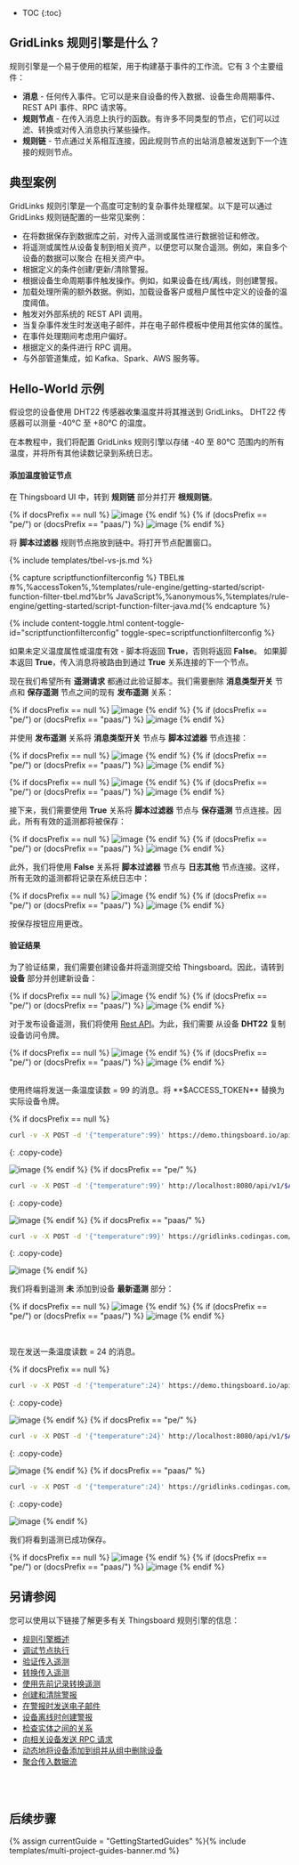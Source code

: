 * TOC
{:toc}

## GridLinks 规则引擎是什么？
规则引擎是一个易于使用的框架，用于构建基于事件的工作流。它有 3 个主要组件：

- **消息** - 任何传入事件。它可以是来自设备的传入数据、设备生命周期事件、REST API 事件、RPC 请求等。
- **规则节点** - 在传入消息上执行的函数。有许多不同类型的节点，它们可以过滤、转换或对传入消息执行某些操作。
- **规则链** - 节点通过关系相互连接，因此规则节点的出站消息被发送到下一个连接的规则节点。


## 典型案例
GridLinks 规则引擎是一个高度可定制的复杂事件处理框架。以下是可以通过 GridLinks 规则链配置的一些常见案例：

- 在将数据保存到数据库之前，对传入遥测或属性进行数据验证和修改。
- 将遥测或属性从设备复制到相关资产，以便您可以聚合遥测。例如，来自多个设备的数据可以聚合
在相关资产中。
- 根据定义的条件创建/更新/清除警报。
- 根据设备生命周期事件触发操作。例如，如果设备在线/离线，则创建警报。
- 加载处理所需的额外数据。例如，加载设备客户或租户属性中定义的设备的温度阈值。
- 触发对外部系统的 REST API 调用。
- 当复杂事件发生时发送电子邮件，并在电子邮件模板中使用其他实体的属性。
- 在事件处理期间考虑用户偏好。
- 根据定义的条件进行 RPC 调用。
- 与外部管道集成，如 Kafka、Spark、AWS 服务等。

## Hello-World 示例
假设您的设备使用 DHT22 传感器收集温度并将其推送到 GridLinks。
DHT22 传感器可以测量 -40°C 至 +80°C 的温度。

在本教程中，我们将配置 GridLinks 规则引擎以存储 -40 至 80°C 范围内的所有温度，并将所有其他读数记录到系统日志。

#### 添加温度验证节点
在 Thingsboard UI 中，转到 **规则链** 部分并打开 **根规则链**。

{% if docsPrefix == null %}
![image](/images/user-guide/rule-engine-2-0/tutorials/getting-started/initial-root-chain-ce.png)
{% endif %}
{% if (docsPrefix == "pe/") or (docsPrefix == "paas/") %}
![image](/images/user-guide/rule-engine-2-0/tutorials/getting-started/initial-root-chain-pe.png)
{% endif %}

将 **脚本过滤器** 规则节点拖放到链中。将打开节点配置窗口。

{% include templates/tbel-vs-js.md %}

{% capture scriptfunctionfilterconfig %}
TBEL<small>推荐</small>%,%accessToken%,%templates/rule-engine/getting-started/script-function-filter-tbel.md%br%
JavaScript<small></small>%,%anonymous%,%templates/rule-engine/getting-started/script-function-filter-java.md{% endcapture %}

{% include content-toggle.html content-toggle-id="scriptfunctionfilterconfig" toggle-spec=scriptfunctionfilterconfig %}

如果未定义温度属性或温度有效 - 脚本将返回 **True**，否则将返回 **False**。
如果脚本返回 **True**，传入消息将被路由到通过 **True** 关系连接的下一个节点。

现在我们希望所有 **遥测请求** 都通过此验证脚本。我们需要删除 **消息类型开关** 节点和 **保存遥测** 节点之间的现有 **发布遥测** 关系：

{% if docsPrefix == null %}
![image](/images/user-guide/rule-engine-2-0/tutorials/getting-started/remove-relation-ce.png)
{% endif %}
{% if (docsPrefix == "pe/") or (docsPrefix == "paas/") %}
![image](/images/user-guide/rule-engine-2-0/tutorials/getting-started/remove-relation-pe.png)
{% endif %}

并使用 **发布遥测** 关系将 **消息类型开关** 节点与 **脚本过滤器** 节点连接：

{% if docsPrefix == null %}
![image](/images/user-guide/rule-engine-2-0/tutorials/getting-started/realtion-window-ce.png)
{% endif %}
{% if (docsPrefix == "pe/") or (docsPrefix == "paas/") %}
![image](/images/user-guide/rule-engine-2-0/tutorials/getting-started/realtion-window-pe.png)
{% endif %}

{% if docsPrefix == null %}
![image](/images/user-guide/rule-engine-2-0/tutorials/getting-started/connect-script-ce.png)
{% endif %}
{% if (docsPrefix == "pe/") or (docsPrefix == "paas/") %}
![image](/images/user-guide/rule-engine-2-0/tutorials/getting-started/connect-script-pe.png)
{% endif %}


接下来，我们需要使用 **True** 关系将 **脚本过滤器** 节点与 **保存遥测** 节点连接。因此，所有有效的遥测都将被保存：

{% if docsPrefix == null %}
![image](/images/user-guide/rule-engine-2-0/tutorials/getting-started/script-to-save-ce.png)
{% endif %}
{% if (docsPrefix == "pe/") or (docsPrefix == "paas/") %}
![image](/images/user-guide/rule-engine-2-0/tutorials/getting-started/script-to-save-pe.png)
{% endif %}

此外，我们将使用 **False** 关系将 **脚本过滤器** 节点与 **日志其他** 节点连接。这样，所有无效的遥测都将记录在系统日志中：

{% if docsPrefix == null %}
![image](/images/user-guide/rule-engine-2-0/tutorials/getting-started/false-log-ce.png)
{% endif %}
{% if (docsPrefix == "pe/") or (docsPrefix == "paas/") %}
![image](/images/user-guide/rule-engine-2-0/tutorials/getting-started/false-log-pe.png)
{% endif %}

按保存按钮应用更改。

#### 验证结果
为了验证结果，我们需要创建设备并将遥测提交给 Thingsboard。因此，请转到 **设备** 部分并创建新设备：

{% if docsPrefix == null %}
![image](/images/user-guide/rule-engine-2-0/tutorials/getting-started/create-device-ce.png)
{% endif %}
{% if (docsPrefix == "pe/") or (docsPrefix == "paas/") %}
![image](/images/user-guide/rule-engine-2-0/tutorials/getting-started/create-device-pe.png)
{% endif %}

对于发布设备遥测，我们将使用 [Rest API](/docs/{{docsPrefix}}reference/http-api/#telemetry-upload-api/)。为此，我们需要
从设备 **DHT22** 复制设备访问令牌。

{% if docsPrefix == null %}
![image](/images/user-guide/rule-engine-2-0/tutorials/getting-started/copy-access-token-ce.png)
{% endif %}
{% if (docsPrefix == "pe/") or (docsPrefix == "paas/") %}
![image](/images/user-guide/rule-engine-2-0/tutorials/getting-started/copy-access-token-pe.png)
{% endif %}

<br>
使用终端将发送一条温度读数 = 99 的消息。将 **$ACCESS_TOKEN** 替换为实际设备令牌。

{% if docsPrefix == null %}
```bash
curl -v -X POST -d '{"temperature":99}' https://demo.thingsboard.io/api/v1/$ACCESS_TOKEN/telemetry --header "Content-Type:application/json"
```
{: .copy-code}

![image](/images/user-guide/rule-engine-2-0/tutorials/getting-started/terminal-demo-2.png)
{% endif %}
{% if docsPrefix == "pe/" %}
```bash
curl -v -X POST -d '{"temperature":99}' http://localhost:8080/api/v1/$ACCESS_TOKEN/telemetry --header "Content-Type:application/json"
```
{: .copy-code}

![image](/images/user-guide/rule-engine-2-0/tutorials/getting-started/terminal-localhost-2.png)
{% endif %}
{% if docsPrefix == "paas/" %}
```bash
curl -v -X POST -d '{"temperature":99}' https://gridlinks.codingas.com/api/v1/$ACCESS_TOKEN/telemetry --header "Content-Type:application/json"
```
{: .copy-code}

![image](/images/user-guide/rule-engine-2-0/tutorials/getting-started/terminal-cloud-2.png)
{% endif %}

我们将看到遥测 **未** 添加到设备 **最新遥测** 部分：

{% if docsPrefix == null %}
![image](/images/user-guide/rule-engine-2-0/tutorials/getting-started/empty-telemetry-ce.png)
{% endif %}
{% if (docsPrefix == "pe/") or (docsPrefix == "paas/") %}
![image](/images/user-guide/rule-engine-2-0/tutorials/getting-started/empty-telemetry-pe.png)
{% endif %}

<br>

现在发送一条温度读数 = 24 的消息。

{% if docsPrefix == null %}
```bash
curl -v -X POST -d '{"temperature":24}' https://demo.thingsboard.io/api/v1/$ACCESS_TOKEN/telemetry --header "Content-Type:application/json"
```
{: .copy-code}

![image](/images/user-guide/rule-engine-2-0/tutorials/getting-started/terminal-demo-1.png)
{% endif %}
{% if docsPrefix == "pe/" %}
```bash
curl -v -X POST -d '{"temperature":24}' http://localhost:8080/api/v1/$ACCESS_TOKEN/telemetry --header "Content-Type:application/json"
```
{: .copy-code}

![image](/images/user-guide/rule-engine-2-0/tutorials/getting-started/terminal-localhost-1.png)
{% endif %}
{% if docsPrefix == "paas/" %}
```bash
curl -v -X POST -d '{"temperature":24}' https://gridlinks.codingas.com/api/v1/$ACCESS_TOKEN/telemetry --header "Content-Type:application/json"
```
{: .copy-code}

![image](/images/user-guide/rule-engine-2-0/tutorials/getting-started/terminal-cloud-1.png)
{% endif %}

我们将看到遥测已成功保存。

{% if docsPrefix == null %}
![image](/images/user-guide/rule-engine-2-0/tutorials/getting-started/saved-ok-ce.png)
{% endif %}
{% if (docsPrefix == "pe/") or (docsPrefix == "paas/") %}
![image](/images/user-guide/rule-engine-2-0/tutorials/getting-started/saved-ok-pe.png)
{% endif %}


## 另请参阅

您可以使用以下链接了解更多有关 Thingsboard 规则引擎的信息：

- [规则引擎概述](/docs/{{docsPrefix}}user-guide/rule-engine-2-0/overview/)
- [调试节点执行](/docs/{{docsPrefix}}user-guide/rule-engine-2-0/overview/#debugging)
- [验证传入遥测](/docs/user-guide/rule-engine-2-0/tutorials/validate-incoming-telemetry/)
- [转换传入遥测](/docs/user-guide/rule-engine-2-0/tutorials/transform-incoming-telemetry/)
- [使用先前记录转换遥测](/docs/user-guide/rule-engine-2-0/tutorials/transform-telemetry-using-previous-record/)
- [创建和清除警报](/docs/user-guide/rule-engine-2-0/tutorials/create-clear-alarms/)
- [在警报时发送电子邮件](/docs/user-guide/rule-engine-2-0/tutorials/send-email/)
- [设备离线时创建警报](/docs/user-guide/rule-engine-2-0/tutorials/create-inactivity-alarm/)
- [检查实体之间的关系](/docs/user-guide/rule-engine-2-0/tutorials/check-relation-tutorial/)
- [向相关设备发送 RPC 请求](/docs/user-guide/rule-engine-2-0/tutorials/rpc-request-tutorial/)
- [动态地将设备添加到组并从组中删除设备](/docs/user-guide/rule-engine-2-0/tutorials/add-devices-to-group/)
- [聚合传入数据流](/docs/user-guide/rule-engine-2-0/tutorials/aggregate-incoming-data-stream/)

<br>
<br>

## 后续步骤

{% assign currentGuide = "GettingStartedGuides" %}{% include templates/multi-project-guides-banner.md %}